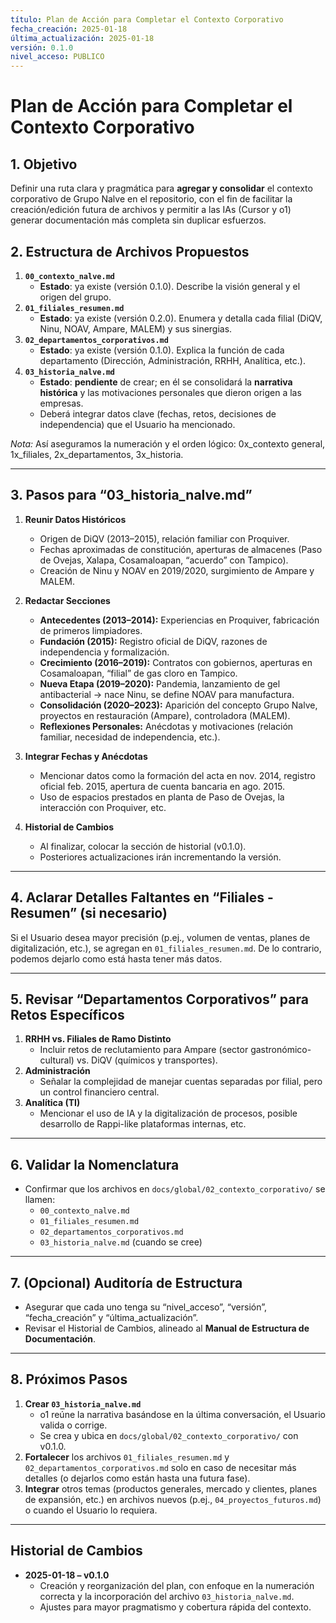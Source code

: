 ```yaml
---
título: Plan de Acción para Completar el Contexto Corporativo
fecha_creación: 2025-01-18
última_actualización: 2025-01-18
versión: 0.1.0
nivel_acceso: PUBLICO
---
```

# **Plan de Acción para Completar el Contexto Corporativo**

## 1. Objetivo
Definir una ruta clara y pragmática para **agregar y consolidar** el contexto corporativo de Grupo Nalve en el repositorio, con el fin de facilitar la creación/edición futura de archivos y permitir a las IAs (Cursor y o1) generar documentación más completa sin duplicar esfuerzos.

## 2. Estructura de Archivos Propuestos

1. **`00_contexto_nalve.md`**  
   - **Estado**: ya existe (versión 0.1.0). Describe la visión general y el origen del grupo.  
2. **`01_filiales_resumen.md`**  
   - **Estado**: ya existe (versión 0.2.0). Enumera y detalla cada filial (DiQV, Ninu, NOAV, Ampare, MALEM) y sus sinergias.  
3. **`02_departamentos_corporativos.md`**  
   - **Estado**: ya existe (versión 0.1.0). Explica la función de cada departamento (Dirección, Administración, RRHH, Analítica, etc.).  
4. **`03_historia_nalve.md`**  
   - **Estado**: **pendiente** de crear; en él se consolidará la **narrativa histórica** y las motivaciones personales que dieron origen a las empresas.  
   - Deberá integrar datos clave (fechas, retos, decisiones de independencia) que el Usuario ha mencionado.  

*Nota:* Así aseguramos la numeración y el orden lógico: 0x_contexto general, 1x_filiales, 2x_departamentos, 3x_historia.

---

## 3. Pasos para “03_historia_nalve.md”

1. **Reunir Datos Históricos**  
   - Origen de DiQV (2013–2015), relación familiar con Proquiver.  
   - Fechas aproximadas de constitución, aperturas de almacenes (Paso de Ovejas, Xalapa, Cosamaloapan, “acuerdo” con Tampico).  
   - Creación de Ninu y NOAV en 2019/2020, surgimiento de Ampare y MALEM.  

2. **Redactar Secciones**  
   - **Antecedentes (2013–2014):** Experiencias en Proquiver, fabricación de primeros limpiadores.  
   - **Fundación (2015):** Registro oficial de DiQV, razones de independencia y formalización.  
   - **Crecimiento (2016–2019):** Contratos con gobiernos, aperturas en Cosamaloapan, “filial” de gas cloro en Tampico.  
   - **Nueva Etapa (2019–2020):** Pandemia, lanzamiento de gel antibacterial → nace Ninu, se define NOAV para manufactura.  
   - **Consolidación (2020–2023):** Aparición del concepto Grupo Nalve, proyectos en restauración (Ampare), controladora (MALEM).  
   - **Reflexiones Personales:** Anécdotas y motivaciones (relación familiar, necesidad de independencia, etc.).

3. **Integrar Fechas y Anécdotas**  
   - Mencionar datos como la formación del acta en nov. 2014, registro oficial feb. 2015, apertura de cuenta bancaria en ago. 2015.  
   - Uso de espacios prestados en planta de Paso de Ovejas, la interacción con Proquiver, etc.

4. **Historial de Cambios**  
   - Al finalizar, colocar la sección de historial (v0.1.0).  
   - Posteriores actualizaciones irán incrementando la versión.

---

## 4. Aclarar Detalles Faltantes en “Filiales - Resumen” (si necesario)
Si el Usuario desea mayor precisión (p.ej., volumen de ventas, planes de digitalización, etc.), se agregan en `01_filiales_resumen.md`. De lo contrario, podemos dejarlo como está hasta tener más datos.

---

## 5. Revisar “Departamentos Corporativos” para Retos Específicos
1. **RRHH vs. Filiales de Ramo Distinto**  
   - Incluir retos de reclutamiento para Ampare (sector gastronómico-cultural) vs. DiQV (químicos y transportes).  
2. **Administración**  
   - Señalar la complejidad de manejar cuentas separadas por filial, pero un control financiero central.  
3. **Analítica (TI)**  
   - Mencionar el uso de IA y la digitalización de procesos, posible desarrollo de Rappi-like plataformas internas, etc.

---

## 6. Validar la Nomenclatura
- Confirmar que los archivos en `docs/global/02_contexto_corporativo/` se llamen:  
  - `00_contexto_nalve.md`  
  - `01_filiales_resumen.md`  
  - `02_departamentos_corporativos.md`  
  - `03_historia_nalve.md` (cuando se cree)  

---

## 7. (Opcional) Auditoría de Estructura
- Asegurar que cada uno tenga su “nivel_acceso”, “versión”, “fecha_creación” y “última_actualización”.  
- Revisar el Historial de Cambios, alineado al **Manual de Estructura de Documentación**.

---

## 8. Próximos Pasos

1. **Crear `03_historia_nalve.md`**  
   - o1 reúne la narrativa basándose en la última conversación, el Usuario valida o corrige.  
   - Se crea y ubica en `docs/global/02_contexto_corporativo/` con v0.1.0.  
2. **Fortalecer** los archivos `01_filiales_resumen.md` y `02_departamentos_corporativos.md` solo en caso de necesitar más detalles (o dejarlos como están hasta una futura fase).  
3. **Integrar** otros temas (productos generales, mercado y clientes, planes de expansión, etc.) en archivos nuevos (p.ej., `04_proyectos_futuros.md`) o cuando el Usuario lo requiera.

---

## Historial de Cambios
- **2025-01-18 – v0.1.0**  
  - Creación y reorganización del plan, con enfoque en la numeración correcta y la incorporación del archivo `03_historia_nalve.md`.  
  - Ajustes para mayor pragmatismo y cobertura rápida del contexto.